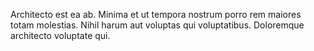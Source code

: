 Architecto est ea ab. Minima et ut tempora nostrum porro rem maiores totam molestias. Nihil harum aut voluptas qui voluptatibus. Doloremque architecto voluptate qui.